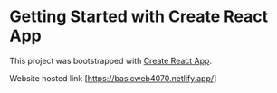 # Getting Started with Create React App

This project was bootstrapped with [Create React App](https://github.com/facebook/create-react-app).

Website hosted link
[https://basicweb4070.netlify.app/]
